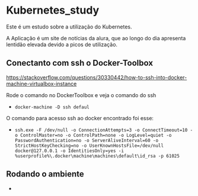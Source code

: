 # Kubernetes_study

Este é um estudo sobre a utilização do Kubernetes.

A Aplicação é um site de notícias da alura, que ao longo do dia apresenta lentidão elevada devido a picos de utilização.

## Conectanto com ssh o Docker-Toolbox
https://stackoverflow.com/questions/30330442/how-to-ssh-into-docker-machine-virtualbox-instance

Rode o comando no DockerToolbox e veja o comando do ssh

- ```docker-machine -D ssh defaul```

O comando para acesso ssh ao docker encontrado foi esse:

- ```ssh.exe -F /dev/null -o ConnectionAttempts=3 -o ConnectTimeout=10 -o ControlMaster=no -o ControlPath=none -o LogLevel=quiet -o PasswordAuthentication=no -o ServerAliveInterval=60 -o StrictHostKeyChecking=no -o UserKnownHostsFile=/dev/null docker@127.0.0.1 -o IdentitiesOnly=yes -i %userprofile%\.docker\machine\machines\default\id_rsa -p 61025```

## Rodando o ambiente

-